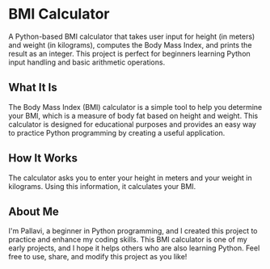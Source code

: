 # BMI Calculator

A Python-based BMI calculator that takes user input for height (in meters) and weight (in kilograms), computes the Body Mass Index, and prints the result as an integer. 
This project is perfect for beginners learning Python input handling and basic arithmetic operations.

## What It Is

The Body Mass Index (BMI) calculator is a simple tool to help you determine your BMI, which is a measure of body fat based on height and weight. 
This calculator is designed for educational purposes and provides an easy way to practice Python programming by creating a useful application.

## How It Works

The calculator asks you to enter your height in meters and your weight in kilograms. 
Using this information, it calculates your BMI.

## About Me

I'm Pallavi, a beginner in Python programming, and I created this project to practice and enhance my coding skills. 
This BMI calculator is one of my early projects, and I hope it helps others who are also learning Python. Feel free to use, share, and modify this project as you like!
